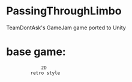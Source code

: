 # PassingThroughLimbo
TeamDontAsk's GameJam game ported to Unity

#             base game:
                 2D
             retro style
